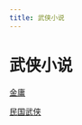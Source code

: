 ```yaml
---
title: 武侠小说
---
```


# 武侠小说

[金庸](武侠小说/金庸%2050d3d4044ac545f9945a18bce82d1767.md)

[民国武侠](武侠小说/民国武侠%20ec399f7e30fe4be18d8922826b47248c.md)